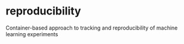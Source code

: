 # reproducibility
Container-based approach to tracking and reproducibility of machine learning experiments
